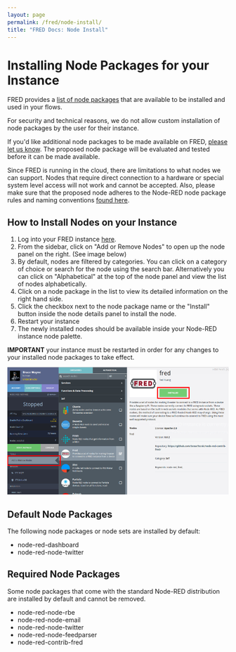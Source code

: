 ```yaml
---
layout: page
permalink: /fred/node-install/
title: "FRED Docs: Node Install"
---
```


# Installing Node Packages for your Instance

FRED provides a [list of node packages](/fred/supported-nodes) that are available to be installed and used in your flows.

For security and technical reasons, we do not allow custom installation of node packages by the user for their instance.

If you'd like additional node packages to be made available on FRED, [please let us know](mailto:info@sensetecnic.com). The proposed node package will be evaluated and tested before it can be made available. 

Since FRED is running in the cloud, there are limitations to what nodes we can support. Nodes that require direct connection to a hardware or special system level access will not work and cannot be accepted. Also, please make sure that the proposed node adheres to the Node-RED node package rules and naming conventions [found here](http://nodered.org/docs/creating-nodes/packaging.html).

## How to Install Nodes on your Instance

1. Log into your FRED instance [here](https://users.sensetecnic.com/login?return=https://fred.sensetecnic.com).
2. From the sidebar, click on "Add or Remove Nodes" to open up the node panel on the right. (See image below)
3. By default, nodes are filtered by categories. You can click on a category of choice or search for the node using the search bar. Alternatively you can click on "Alphabetical" at the top of the node panel and view the list of nodes alphabetically.
4. Click on a node package in the list to view its detailed information on the right hand side.
5. Click the checkbox next to the node package name or the "Install" button inside the node details panel to install the node.
6. Restart your instance 
7. The newly installed nodes should be available inside your Node-RED instance node palette.

**IMPORTANT** your instance must be restarted in order for any changes to your installed node packages to take effect.

[![node install](/assets/images/fred-nodeinstall.png)](/assets/images/fred-nodeinstall.png)

## Default Node Packages

The following node packages or node sets are installed by default:

- node-red-dashboard
- node-red-node-twitter

## Required Node Packages

Some node packages that come with the standard Node-RED distribution are installed by default and cannot be removed.

- node-red-node-rbe
- node-red-node-email
- node-red-node-twitter
- node-red-node-feedparser
- node-red-contrib-fred

